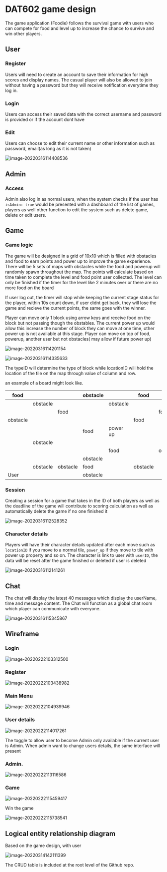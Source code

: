 # DAT602 game design

The game application (Foodie) follows the survival game with users who can compete for food and level up to increase the chance to survive and win other players.

## User 

### Register

Users will need to create an account to save their information for high scores and display names. The casual player will also be allowed to join without having a password but they will receive notification everytime they log in.

### Login

Users can access their saved data with the correct username and password is provided or if the account dont have 

### Edit

Users can choose to edit their current name or other information such as password, email(as long as it is not taken)

![image-20220316114408536](.\src\image-20220316114408536.png)

## Admin

### Access

Admin also log in as normal users, when the system checks if the user has `isAdmin: true` would be presented with a dashboard of the list of games, players as well other function to edit the system such as delete game, delete or edit users.

## Game

### Game logic

The game will be designed in a grid of 10x10 which is filled with obstacles and food to earn points and power up to improve the game experience. There will be 5 sets of maps with obstacles while the food and powerup will randomly spawn throughout the map. The points will calculate based on time taken to complete the level and food point user collected. The level can only be finished if the timer for the level like 2 minutes over or there are no more food on the board 

If user log out, the timer will stop while keeping the current stage status for the player, within 10s count down, if user didnt get back, they will lose the game and recieve the current points, the same goes with the winner.

Player can move only 1 block using arrow keys and receive food on the block but not passing though the obstables. The current power up would allow this increase the number of block they can move at one time, other power up is not available at this stage. Player can move on top of food, powerup, another user but not obstacles( may allow if future power up) 

![image-20220316114201154](.\src\image-20220316114201154.png)

![image-20220316114335633](.\src\image-20220316114335633.png)

The typeID will determine the type of block while locationID will hold the location of the tile on the map through value of column and row.

an example of a board might look like.

| food     |          |          | obstacle |          | food     |          | food     | obstacle |      |
| -------- | -------- | -------- | -------- | -------- | -------- | -------- | -------- | -------- | ---- |
|          | obstacle |          |          | obstacle |          |          |          |          |      |
|          |          | food     |          |          |          | food     |          |          |      |
| obstacle |          |          |          |          | food     |          | food     |          |      |
|          |          |          | food     | power up |          |          | obstacle |          |      |
|          | obstacle |          |          |          |          |          |          | food     |      |
|          |          |          |          | food     |          | obstacle |          |          |      |
|          |          |          | obstacle |          |          |          |          |          |      |
|          | obstacle | obstacle | food     |          | obstacle |          | food     |          |      |
| User     |          |          | obstacle |          |          |          |          |          |      |

### Session

Creating a session for a game that takes in the ID of both players as well as the deadline of the game will contribute to scoring calculation as well as automatically delete the game if no one finished it

![image-20220316112528352](.\src\image-20220316112528352.png)

### Character details

Players will have their character details updated after each move such as `locationID` if you move to a normal tile, `power_up` if they move to tile with power up property and so on. The character is link to user with `userID`, the data will be reset after the game finished or deleted if user is deleted

![image-20220316112141261](C:\Users\John-Dao\AppData\Roaming\Typora\typora-user-images\image-20220316112141261.png)


## Chat

 The chat will display the latest 40 messages which display the userName, time and message content. The Chat will function as a global chat room which player can communicate with everyone.

![image-20220316115345867](.\src\image-20220316115345867.png)

## Wireframe

### Login

![image-20220222103312500](.\src\image-20220222103312500.png)

### Register

![image-20220222103438982](.\src\image-20220222103438982.png)

### Main Menu

![image-20220222104939946](.\src\image-20220222104939946.png)

### User details

![image-20220222114017261](.\src\image-20220222114017261.png)

The toggle to allow user to become Admin only available if the current user is Admin. When admin want to change users details, the same interface will present

### Admin.

![image-20220222113116586](.\src\image-20220222113116586.png)

### Game

![image-20220222115459417](.\src\image-20220222115459417.png)

Win the game

![image-20220222115738541](.\src\image-20220222115738541.png)

## Logical entity relationship diagram

Based on the game design, with user

![image-20220314142111399](.\src\image-20220314142111399.png)	

The CRUD table is included at the root level of the Github repo.



